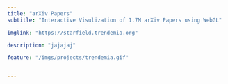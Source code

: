 ```yaml
---
title: "arXiv Papers"
subtitle: "Interactive Visulization of 1.7M arXiv Papers using WebGL"

imglink: "https://starfield.trendemia.org"

description: "jajajaj"

feature: "/imgs/projects/trendemia.gif"


---
```


